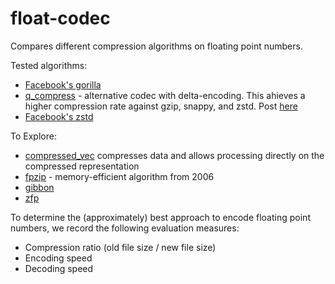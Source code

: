 # float-codec
Compares different compression algorithms on floating point numbers.

Tested algorithms:
* [Facebook's gorilla](https://github.com/jeromefroe/tsz-rs)
* [q_compress](https://crates.io/crates/q_compress) - alternative codec with delta-encoding. This ahieves a higher compression rate against gzip, snappy, and zstd. Post [here](https://www.reddit.com/r/rust/comments/surtee/q_compress_07_still_has_35_higher_compression/)
* [Facebook's zstd](https://docs.rs/zstd/latest/zstd/)

To Explore:
* [compressed_vec](https://docs.rs/compressed_vec/latest/compressed_vec/) compresses data and allows processing directly on the compressed representation
* [fpzip](https://computing.llnl.gov/projects/fpzip) - memory-efficient algorithm from 2006
* [gibbon](https://docs.rs/gibbon/0.1.3/gibbon/)
* [zfp](https://crates.io/crates/zfp-sys)

To determine the (approximately) best approach to encode floating point numbers, we record the following evaluation measures:
- Compression ratio (old file size / new file size)
- Encoding speed
- Decoding speed

